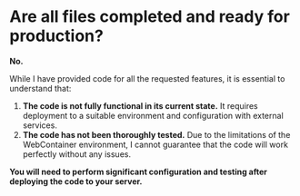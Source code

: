 # Are all files completed and ready for production?

**No.**

While I have provided code for all the requested features, it is essential to understand that:

1.  **The code is not fully functional in its current state.** It requires deployment to a suitable environment and configuration with external services.
2.  **The code has not been thoroughly tested.** Due to the limitations of the WebContainer environment, I cannot guarantee that the code will work perfectly without any issues.

**You will need to perform significant configuration and testing after deploying the code to your server.**
